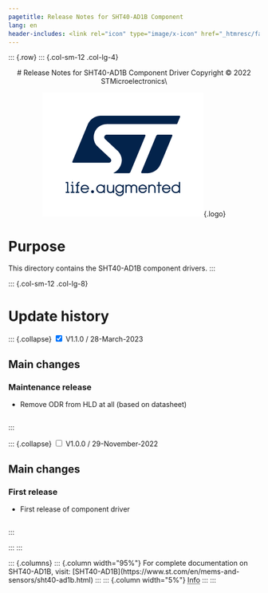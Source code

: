 ```yaml
---
pagetitle: Release Notes for SHT40-AD1B Component
lang: en
header-includes: <link rel="icon" type="image/x-icon" href="_htmresc/favicon.png" />
---
```


::: {.row}
::: {.col-sm-12 .col-lg-4}

<center>
# Release Notes for SHT40-AD1B Component Driver
Copyright &copy; 2022 STMicroelectronics\

[![ST logo](_htmresc/st_logo_2020.png)](https://www.st.com){.logo}
</center>

# Purpose

This directory contains the SHT40-AD1B component drivers.
:::

::: {.col-sm-12 .col-lg-8}
# Update history

::: {.collapse}
<input type="checkbox" id="collapse-section2" checked aria-hidden="true">
<label for="collapse-section2" aria-hidden="true">V1.1.0 / 28-March-2023</label>
<div>

## Main changes

### Maintenance release

- Remove ODR from HLD at all (based on datasheet)

##

</div>
:::

::: {.collapse}
<input type="checkbox" id="collapse-section1" aria-hidden="true">
<label for="collapse-section1" aria-hidden="true">V1.0.0 / 29-November-2022</label>
<div>

## Main changes

### First release

- First release of component driver

##

</div>
:::

:::
:::

<footer class="sticky">
::: {.columns}
::: {.column width="95%"}
For complete documentation on SHT40-AD1B,
visit:
[SHT40-AD1B](https://www.st.com/en/mems-and-sensors/sht40-ad1b.html)
:::
::: {.column width="5%"}
<abbr title="Based on template cx566953 version 2.0">Info</abbr>
:::
:::
</footer>
